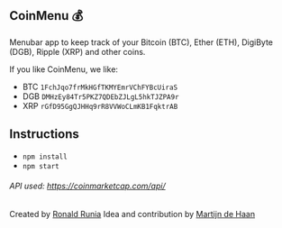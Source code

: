 ## CoinMenu :moneybag:

Menubar app to keep track of your Bitcoin (BTC), Ether (ETH), DigiByte (DGB), Ripple (XRP) and other coins.

If you like CoinMenu, we like:

- BTC `1FchJqo7frMkHGfTKMYEmrVChFYBcUiraS`
- DGB `DMHzEy84Tr5PKZ7QDEbZJLgL5hkTJZPA9r`
- XRP `rGfD95GgQJHHq9rR8VVWoCLmKB1FqktrAB`

## Instructions

- `npm install`
- `npm start`

###### API used: https://coinmarketcap.com/api/  

Created by [Ronald Runia](https://github.com/RonaldR)
Idea and contribution by [Martijn de Haan](https://github.com/martijndeh)
